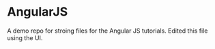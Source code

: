 # AngularJS
A demo repo for stroing files for the Angular JS tutorials.
Edited this file using the UI.
